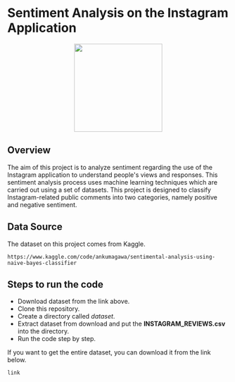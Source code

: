 # Sentiment Analysis on the Instagram Application 

<p align="center"><a href="/" target="_blank"><img src="https://upload.wikimedia.org/wikipedia/commons/thumb/e/e7/Instagram_logo_2016.svg/2048px-Instagram_logo_2016.svg.png" width="200"></a></p>

## Overview
The aim of this project is to analyze sentiment regarding the use of the Instagram  application to understand people's views and responses. This sentiment analysis process uses machine learning techniques which are carried out using a set of datasets. This project is designed to classify Instagram-related public comments into two categories, namely positive and negative sentiment.

## Data Source
The dataset on this project comes from Kaggle.
    
    https://www.kaggle.com/code/ankumagawa/sentimental-analysis-using-naive-bayes-classifier

## Steps to run the code
- Download dataset from the link above.
- Clone this repository. 
- Create a directory called *dataset*.
- Extract dataset from download and put the **INSTAGRAM_REVIEWS.csv** into the directory.
- Run the code step by step.

If you want to get the entire dataset, you can download it from the link below.

    link